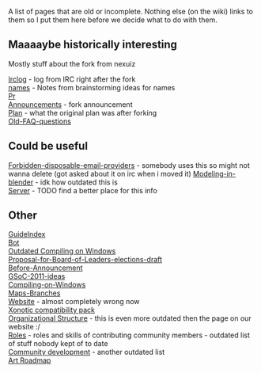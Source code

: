 A list of pages that are old or incomplete. Nothing else (on the wiki) links to them so I put them here before we decide what to do with them.

Maaaaybe historically interesting
---------------------------------

Mostly stuff about the fork from nexuiz

[Irclog](Irclog) - log from IRC right after the fork  
[names](names) - Notes from brainstorming ideas for names  
[Pr](Pr)  
[Announcements](Announcements) - fork announcement  
[Plan](Plan) - what the original plan was after forking  
[Old-FAQ-questions](Old-FAQ-questions)

Could be useful
---------------

[Forbidden-disposable-email-providers](Forbidden-disposable-email-providers) - somebody uses this so might not wanna delete (got asked about it on irc when i moved it)
[Modeling-in-blender](Modeling-in-blender) - idk how outdated this is  
[Server](Server) - TODO find a better place for this info  

Other
-----

[GuideIndex](GuideIndex)  
[Bot](Bot)  
[Outdated Compiling on Windows](Outdated-Compiling-on-Windows)  
[Proposal-for-Board-of-Leaders-elections-draft](Proposal-for-Board-of-Leaders-elections-draft)  
[Before-Announcement](Before-Announcement)  
[GSoC-2011-ideas](GSoC-2011-ideas)  
[Compiling-on-Windows](Compiling-on-Windows)  
[Maps-Branches](Maps-Branches)  
[Website](Website) - almost completely wrong now  
[Xonotic compatibility pack](Xonotic-compatibility-pack)  
[Organizational Structure](Organizational-Structure) - this is even more outdated then the page on our website :/  
[Roles](Roles) - roles and skills of contributing community members - outdated list of stuff nobody kept of to date  
[Community development](Community-development) - another outdated list  
[Art Roadmap](Art-Roadmap)  
